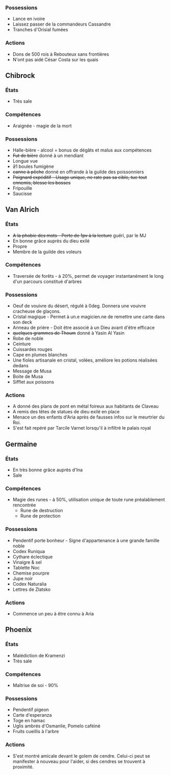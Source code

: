 ### Possessions
- Lance en ivoire
- Laissez passer de la commandeurs Cassandre
- Tranches d'Orisial fumées
### Actions
- Dons de 500 rois à Rebouteux sans frontières
- N'ont pas aidé César Costa sur les quais
## Chibrock

### États
- Très sale
### Compétences
- Araignée - magie de la mort
### Possessions
- Halle-bière - alcool = bonus de dégâts et malus aux compétences
- ~~Fut de bière~~ donné à un mendiant
- Longue vue
- ~~2~~1 boules fumigène
- ~~canne à pêche~~ donné en offrande à la guilde des poissonniers
- ~~Poignard expéditif - Usage unique, ne rate pas sa cible, tue tout ennemis, blesse les bosses~~
- Fripouille
- Saucisse
## Van Alrich

### États
- ~~A la phobie des mots - Perte de 1pv à la lecture~~ guéri, par le MJ
- En bonne grâce auprès du dieu exilé
- Propre
- Membre de la guilde des voleurs
### Compétences
- Traversée de forêts - à 20%, permet de voyager instantanément le long d'un parcours constitué d'arbres
### Possessions
- Oeuf de vouivre du désert, régulé à 0deg. Donnera une vouivre cracheuse de glaçons.
- Cristal magique - Permet à un.e magicien.ne de remettre une carte dans son deck
- Anneau de prière - Doit être associé à un Dieu avant d'être efficace
- ~~quelques grammes de Thoum~~ donné à Yasin Al Yasin
- Robe de noble
- Ceinture
- Cuissardes rouges
- Cape en plumes blanches
- Une fioles artisanale en cristal, volées, améliore les potions réalisées dedans
- Message de Musa
- Boite de Musa
- Sifflet aux poissons
### Actions
- A donné des plans de pont en métal foireux aux habitants de Claveau
- A remis des têtes de statues de dieu exilé en place
- Menace un des enfants d'Aria après de fausses infos sur le meurtrier du Roi.
- S'est fait repéré par Tarcile Varnet lorsqu'il à infiltré le palais royal
## Germaine

### États
- En très bonne grâce auprès d'Ina
- Sale
### Compétences
- Magie des runes - à 50%, utilisation unique de toute rune préalablement rencontrée
    - Rune de destruction
    - Rune de protection
### Possessions
- Pendentif porte bonheur - Signe d'appartenance à une grande famille noble
- Codex Runiqua
- Cythare éclectique 
- Vinaigre & sel
- Tablette Noc
- Chemise pourpre
- Jupe noir
- Codex Naturalia
- Lettres de Zlatsko

### Actions
- Commence un peu à être connu à Aria
## Phoenix

### États
- Malédiction de Kramenzi
- Très sale
### Compétences
- Maîtrise de soi - 90%
### Possessions
- Pendentif pigeon
- Carte d'esperanza
- Toge en hamac
- Uglis ambrés d'Osmanlie, Pomelo caféiné
- Fruits cueillis à l'arbre
### Actions
- S'est montré amicale devant le golem de cendre. Celui-ci peut se manifester à nouveau pour l'aider, si des cendres se trouvent à proximité.
